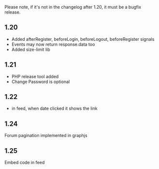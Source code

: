 Please note, if it's not in the changelog after 1.20, it must be a bugfix release.

## 1.20

* Added afterRegister, beforeLogin, beforeLogout, beforeRegister signals
* Events may now return response.data too
* Added size-limit lib

## 1.21
* PHP release tool added
* Change Password is optional

## 1.22
* in feed, when date clicked it shows the link

## 1.24
Forum pagination implemented in graphjs

## 1.25
Embed code in feed